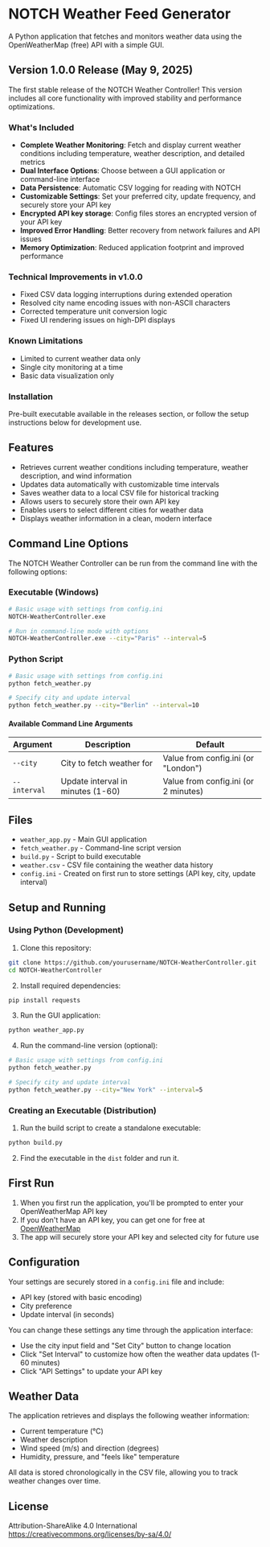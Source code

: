 # NOTCH Weather Feed Generator

A Python application that fetches and monitors weather data using the OpenWeatherMap (free) API with a simple GUI.

## Version 1.0.0 Release (May 9, 2025)

The first stable release of the NOTCH Weather Controller! This version includes all core functionality with improved stability and performance optimizations.

### What's Included

- **Complete Weather Monitoring**: Fetch and display current weather conditions including temperature, weather description, and detailed metrics
- **Dual Interface Options**: Choose between a GUI application or command-line interface
- **Data Persistence**: Automatic CSV logging for reading with NOTCH
- **Customizable Settings**: Set your preferred city, update frequency, and securely store your API key
- **Encrypted API key storage**: Config files stores an encrypted version of your API key
- **Improved Error Handling**: Better recovery from network failures and API issues
- **Memory Optimization**: Reduced application footprint and improved performance

### Technical Improvements in v1.0.0

- Fixed CSV data logging interruptions during extended operation
- Resolved city name encoding issues with non-ASCII characters
- Corrected temperature unit conversion logic
- Fixed UI rendering issues on high-DPI displays

### Known Limitations

- Limited to current weather data only
- Single city monitoring at a time
- Basic data visualization only

### Installation

Pre-built executable available in the releases section, or follow the setup instructions below for development use.

## Features

- Retrieves current weather conditions including temperature, weather description, and wind information
- Updates data automatically with customizable time intervals
- Saves weather data to a local CSV file for historical tracking
- Allows users to securely store their own API key
- Enables users to select different cities for weather data
- Displays weather information in a clean, modern interface

## Command Line Options

The NOTCH Weather Controller can be run from the command line with the following options:

### Executable (Windows)

```bash
# Basic usage with settings from config.ini
NOTCH-WeatherController.exe

# Run in command-line mode with options
NOTCH-WeatherController.exe --city="Paris" --interval=5
```

### Python Script

```bash
# Basic usage with settings from config.ini
python fetch_weather.py

# Specify city and update interval
python fetch_weather.py --city="Berlin" --interval=10
```

#### Available Command Line Arguments

| Argument | Description | Default |
|----------|-------------|---------|
| `--city` | City to fetch weather for | Value from config.ini (or "London") |
| `--interval` | Update interval in minutes (1-60) | Value from config.ini (or 2 minutes) |

## Files

- `weather_app.py` - Main GUI application
- `fetch_weather.py` - Command-line script version
- `build.py` - Script to build executable
- `weather.csv` - CSV file containing the weather data history
- `config.ini` - Created on first run to store settings (API key, city, update interval)

## Setup and Running

### Using Python (Development)

1. Clone this repository:
```bash
git clone https://github.com/yourusername/NOTCH-WeatherController.git
cd NOTCH-WeatherController
```

2. Install required dependencies:
```bash
pip install requests
```

3. Run the GUI application:
```bash
python weather_app.py
```

4. Run the command-line version (optional):
```bash
# Basic usage with settings from config.ini
python fetch_weather.py

# Specify city and update interval
python fetch_weather.py --city="New York" --interval=5
```

### Creating an Executable (Distribution)

1. Run the build script to create a standalone executable:
```bash
python build.py
```

2. Find the executable in the `dist` folder and run it.

## First Run

1. When you first run the application, you'll be prompted to enter your OpenWeatherMap API key
2. If you don't have an API key, you can get one for free at [OpenWeatherMap](https://openweathermap.org/api)
3. The app will securely store your API key and selected city for future use

## Configuration

Your settings are securely stored in a `config.ini` file and include:
- API key (stored with basic encoding)
- City preference
- Update interval (in seconds)

You can change these settings any time through the application interface:
- Use the city input field and "Set City" button to change location
- Click "Set Interval" to customize how often the weather data updates (1-60 minutes)
- Click "API Settings" to update your API key

## Weather Data

The application retrieves and displays the following weather information:
- Current temperature (°C)
- Weather description
- Wind speed (m/s) and direction (degrees)
- Humidity, pressure, and "feels like" temperature

All data is stored chronologically in the CSV file, allowing you to track weather changes over time.

## License

Attribution-ShareAlike 4.0 International
https://creativecommons.org/licenses/by-sa/4.0/
